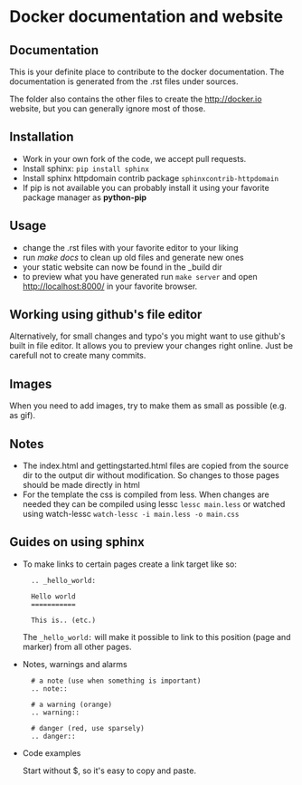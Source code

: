 Docker documentation and website
================================

Documentation
-------------
This is your definite place to contribute to the docker documentation. The documentation is generated from the
.rst files under sources.

The folder also contains the other files to create the http://docker.io website, but you can generally ignore
most of those.


Installation
------------

* Work in your own fork of the code, we accept pull requests.
* Install sphinx: ``pip install sphinx``
* Install sphinx httpdomain contrib package ``sphinxcontrib-httpdomain``
* If pip is not available you can probably install it using your favorite package manager as **python-pip**

Usage
-----
* change the .rst files with your favorite editor to your liking
* run *make docs* to clean up old files and generate new ones
* your static website can now be found in the _build dir
* to preview what you have generated run `make server` and open <http://localhost:8000/> in your favorite browser.

Working using github's file editor
----------------------------------
Alternatively, for small changes and typo's you might want to use github's built in file editor. It allows
you to preview your changes right online. Just be carefull not to create many commits.

Images
------
When you need to add images, try to make them as small as possible (e.g. as gif).


Notes
-----
* The index.html and gettingstarted.html files are copied from the source dir to the output dir without modification.
So changes to those pages should be made directly in html
* For the template the css is compiled from less. When changes are needed they can be compiled using
lessc ``lessc main.less`` or watched using watch-lessc ``watch-lessc -i main.less -o main.css``


Guides on using sphinx
----------------------
* To make links to certain pages create a link target like so:

  ```
    .. _hello_world:

    Hello world
    ===========

    This is.. (etc.)
  ```

  The ``_hello_world:`` will make it possible to link to this position (page and marker) from all other pages.

* Notes, warnings and alarms

  ```
    # a note (use when something is important)
    .. note::

    # a warning (orange)
    .. warning::

    # danger (red, use sparsely)
    .. danger::

* Code examples

  Start without $, so it's easy to copy and paste.